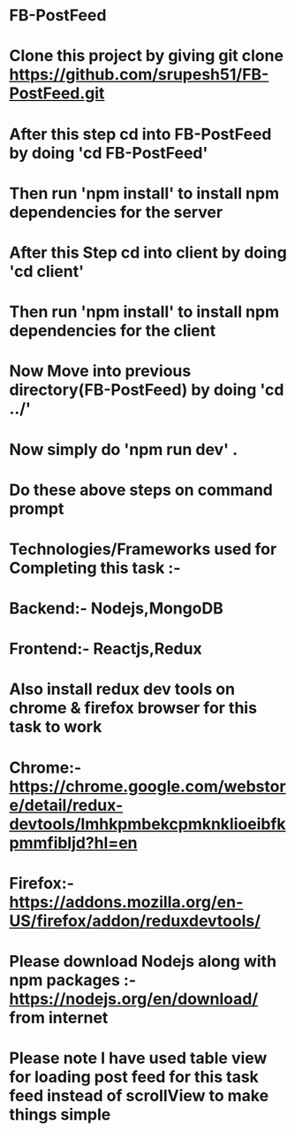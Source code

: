 # FB-PostFeed
# Clone this project by giving git clone https://github.com/srupesh51/FB-PostFeed.git
# After this step cd into FB-PostFeed by doing 'cd FB-PostFeed'
# Then run 'npm install' to install npm dependencies for the server 
# After this Step cd into client by doing 'cd client'
# Then run 'npm install' to install npm dependencies for the client
# Now Move into previous directory(FB-PostFeed) by doing 'cd ../'
# Now simply do 'npm run dev' .    
# Do these above steps on command prompt


# Technologies/Frameworks used for Completing this task :- 
# Backend:- Nodejs,MongoDB
# Frontend:- Reactjs,Redux

# Also install redux dev tools on chrome & firefox browser for this task to work 
# Chrome:- https://chrome.google.com/webstore/detail/redux-devtools/lmhkpmbekcpmknklioeibfkpmmfibljd?hl=en
# Firefox:- https://addons.mozilla.org/en-US/firefox/addon/reduxdevtools/


# Please download Nodejs along with npm packages :- https://nodejs.org/en/download/ from internet

# Please note I have used table view for loading post feed for this task feed instead of scrollView to make things simple
